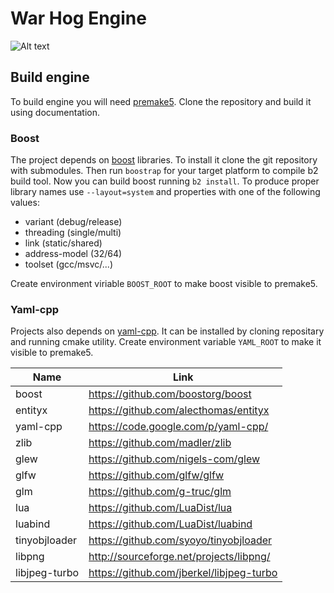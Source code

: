# War Hog Engine
![Alt text](https://bitbucket-assetroot.s3.amazonaws.com/c/photos/2014/Mar/06/warhog-engine-logo-3151599318-1_avatar.png)

## Build engine
To build engine you will need [premake5](https://bitbucket.org/premake/premake-dev). Clone the repository and build it using documentation.

### Boost
The project depends on [boost](https://github.com/boostorg/boost) libraries. To install it clone the git repository with submodules. Then run ```boostrap``` for your target platform to compile b2 build tool. Now you can build boost running ```b2 install```. To produce proper library names use ```--layout=system``` and properties with one of the following values:

* variant (debug/release)
* threading (single/multi)
* link (static/shared)
* address-model (32/64)
* toolset (gcc/msvc/...)

Create environment viriable ```BOOST_ROOT``` to make boost visible to premake5.

### Yaml-cpp
Projects also depends on [yaml-cpp](https://code.google.com/p/yaml-cpp/). It can be installed by cloning repositary and running cmake utility. Create environment variable ```YAML_ROOT``` to make it visible to premake5.

Name | Link
-----|------
boost | https://github.com/boostorg/boost
entityx | https://github.com/alecthomas/entityx
yaml-cpp | https://code.google.com/p/yaml-cpp/
zlib | https://github.com/madler/zlib
glew | https://github.com/nigels-com/glew
glfw | https://github.com/glfw/glfw
glm | https://github.com/g-truc/glm
lua | https://github.com/LuaDist/lua
luabind	| https://github.com/LuaDist/luabind
tinyobjloader | https://github.com/syoyo/tinyobjloader
libpng | http://sourceforge.net/projects/libpng/
libjpeg-turbo | https://github.com/jberkel/libjpeg-turbo